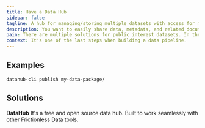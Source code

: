 ```yaml
---
title: Have a Data Hub
sidebar: false
tagline: A hub for managing/storing multiple datasets with access for machines and humans.
description: You want to easily share data, metadata, and related documentation with other people.
pain: There are multiple solutions for public interest datasets. In the private space, organizations may take years to benefit from offering this feature to their teams.
context: It's one of the last steps when building a data pipeline.
---
```


<JobsDiagram selected="have-a-data-hub"></JobsDiagram>

## Examples

```
datahub-cli publish my-data-package/
```

## Solutions

**DataHub**
It's a free and open source data hub. Built to work seamlessly with other Frictionless Data tools.


<script>
import JobsDiagram from "@theme/components/JobsDiagram.vue";

export default {
  components: { JobsDiagram }
};
</script>
